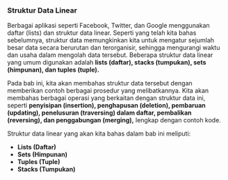 ### **Struktur Data Linear**  

Berbagai aplikasi seperti Facebook, Twitter, dan Google menggunakan daftar (lists) dan struktur data linear. Seperti yang telah kita bahas sebelumnya, struktur data memungkinkan kita untuk mengatur sejumlah besar data secara berurutan dan terorganisir, sehingga mengurangi waktu dan usaha dalam mengolah data tersebut. Beberapa struktur data linear yang umum digunakan adalah **lists (daftar), stacks (tumpukan), sets (himpunan), dan tuples (tuple).**  

Pada bab ini, kita akan membahas struktur data tersebut dengan memberikan contoh berbagai prosedur yang melibatkannya. Kita akan membahas berbagai operasi yang berkaitan dengan struktur data ini, seperti **penyisipan (insertion), penghapusan (deletion), pembaruan (updating), penelusuran (traversing) dalam daftar, pembalikan (reversing), dan penggabungan (merging),** lengkap dengan contoh kode.  

Struktur data linear yang akan kita bahas dalam bab ini meliputi:  

- **Lists (Daftar)**  
- **Sets (Himpunan)**  
- **Tuples (Tuple)**  
- **Stacks (Tumpukan)**  
